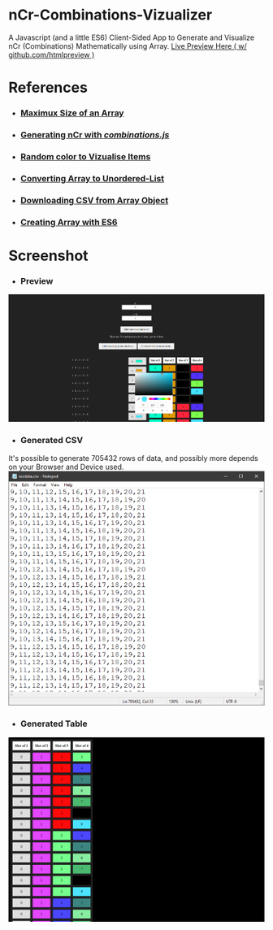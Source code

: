 # nCr-Combinations-Vizualizer
A Javascript (and a little ES6) Client-Sided App to Generate and Visualize nCr (Combinations) Mathematically using Array.
[Live Preview Here ( w/ github.com/htmlpreview )](https://htmlpreview.github.io/?https://github.com/jxxvxs/nCr-Combinations-Vizualizer/blob/main/index.html)

# References
* ### [Maximux Size of an Array](https://stackoverflow.com/questions/6154989/maximum-size-of-an-array-in-javascript)
* ### [Generating nCr with ***combinations.js***](https://gist.github.com/axelpale/3118596)
* ### [Random color to Vizualise Items](http://jsfiddle.net/tWyq6/27/)
* ### [Converting Array to Unordered-List](https://getbutterfly.com/generate-html-list-from-javascript-array/)
* ### [Downloading CSV from Array Object](https://stackoverflow.com/questions/18848860/javascript-array-to-csv)
* ### [Creating Array with ES6](https://stackoverflow.com/questions/39924644/es6-generate-an-array-of-numbers)

# Screenshot

* ### Preview
![](./example/pages.png)

* ### Generated CSV
It's possible to generate 705432 rows of data, and possibly more depends on your Browser and Device used.
![](./example/csvdata.png)

* ### Generated Table
![](./example/ncrdata.png)
